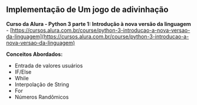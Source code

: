 ## **Implementação de Um jogo de adivinhação**

**Curso da Alura - Python 3 parte 1: Introdução à nova versão da linguagem** - [https://cursos.alura.com.br/course/python-3-introducao-a-nova-versao-da-linguagem](https://cursos.alura.com.br/course/python-3-introducao-a-nova-versao-da-linguagem)

**Conceitos Abordados:**

 - Entrada de valores usuários
 - IF/Else
 - While
 - Interpolação de String
 - For
 - Números Randômicos